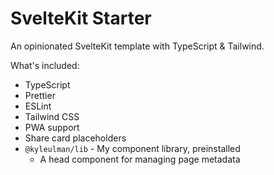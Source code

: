 # SvelteKit Starter

An opinionated SvelteKit template with TypeScript & Tailwind.

What's included:

- TypeScript
- Prettier
- ESLint
- Tailwind CSS
- PWA support
- Share card placeholders
- `@kyleulman/lib` - My component library, preinstalled
  - A head component for managing page metadata
